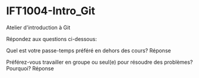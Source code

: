 # IFT1004-Intro_Git
Atelier d'introduction à Git

Répondez aux questions ci-dessous:

Quel est votre passe-temps préféré en dehors des cours?
Réponse

Préférez-vous travailler en groupe ou seul(e) pour résoudre des problèmes? Pourquoi?
Réponse
